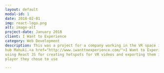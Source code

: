 ```yaml
---
layout: default
modal-id: 1
date: 2018-02-01
img: react-logo.png
alt: image-alt
project-date: January 2018
client: I Want to Experience
category: Web Development
description: This was a project for a company working in the VR space in conjunction with Te Papa's innovation
hub Mahuki.<a href="http://www.iwanttoexperience.com/">I Want to Experience</a> asked us to build them a web based tool
using React JS for creating hotspots for VR videos and exporting them in a JSON format to be played in whatever VR
player they chose to use

---
```

